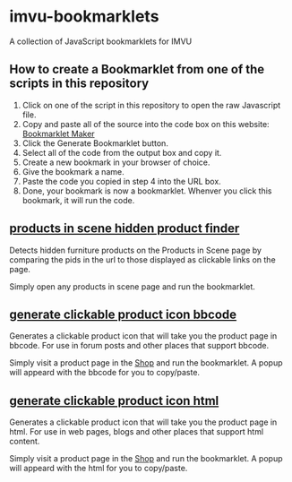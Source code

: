 # imvu-bookmarklets
A collection of JavaScript bookmarklets for IMVU

## How to create a Bookmarklet from one of the scripts in this repository
1. Click on one of the script in this repository to open the raw Javascript file. 
2. Copy and paste all of the source into the code box on this website: [Bookmarklet Maker](https://caiorss.github.io/bookmarklet-maker/)
3. Click the Generate Bookmarklet button.
4. Select all of the code from the output box and copy it.
5. Create a new bookmark in your browser of choice.
6. Give the bookmark a name.
7. Paste the code you copied in step 4 into the URL box.
8. Done, your bookmark is now a bookmarklet. Whenver you click this bookmark, it will run the code.


## [products in scene hidden product finder](https://github.com/tim-dm/imvu-bookmarklets/blob/main/pis%20hidden%20product%20finder.js)

Detects hidden furniture products on the Products in Scene page by comparing the pids in the url to those displayed as clickable links on the page.

Simply open any products in scene page and run the bookmarklet. 



## [generate clickable product icon bbcode](https://github.com/tim-dm/imvu-bookmarklets/blob/main/pis%20hidden%20product%20finder.js)

Generates a clickable product icon that will take you the product page in bbcode. For use in forum posts and other places that support bbcode. 

Simply visit a product page in the [Shop](https://www.imvu.com/shop/) and run the bookmarklet. A popup will appeard with the bbcode for you to copy/paste.



## [generate clickable product icon html](https://github.com/tim-dm/imvu-bookmarklets/blob/main/generate%20clickable%20product%20icon%20html.js)

Generates a clickable product icon that will take you the product page in html. For use in web pages, blogs and other places that support html content. 

Simply visit a product page in the [Shop](https://www.imvu.com/shop/) and run the bookmarklet. A popup will appeard with the html for you to copy/paste.
